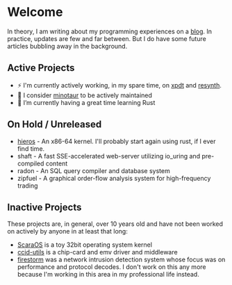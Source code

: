 # Welcome

In theory, I am writing about my programming experiences on a [blog](https://giannitedesco.github.io). In practice, updates are few and far between. But I do have some future articles bubbling away in the background.

## Active Projects
- ⚡ I'm currently actively working, in my spare time, on
     [xpdt](https://github.com/giannitedesco/xpdt) and
     [resynth](https://github.com/giannitedesco/resynth).
- 👷 I consider [minotaur](https://github.com/giannitedesco/minotaur) to be actively maintained
- 🌱 I’m currently having a great time learning Rust

## On Hold / Unreleased
- [hieros](https://github.com/giannitedesco/hieros) - An x86-64 kernel. I'll probably start again using rust, if I ever find time.
- shaft - A fast SSE-accelerated web-server utilizing io_uring and pre-compiled content
- radon - An SQL query compiler and database system
- zipfuel - A graphical order-flow analysis system for high-frequency trading

## Inactive Projects
These projects are, in general, over 10 years old and have not been worked on actively by anyone in at least that long: 
- [ScaraOS](https://github.com/giannitedesco/scaraOS) is a toy 32bit operating system kernel
- [ccid-utils](https://github.com/giannitedesco/ccid-utils) is a chip-card and emv driver and middleware
- [firestorm](https://github.com/giannitedesco/firestorm) was a network intrusion detection system whose focus was on performance and protocol decodes. I don't work on this any more because I'm working in this area in my professional life instead.
